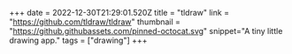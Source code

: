 +++
date = 2022-12-30T21:29:01.520Z
title = "tldraw"
link = "https://github.com/tldraw/tldraw"
thumbnail = "https://github.githubassets.com/pinned-octocat.svg"
snippet="A tiny little drawing app."
tags = ["drawing"]
+++
